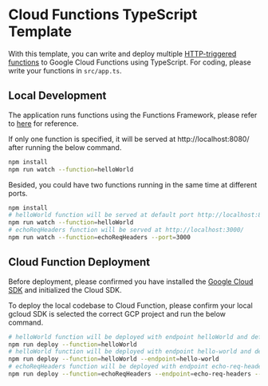 # Cloud Functions TypeScript Template

With this template, you can write and deploy multiple [HTTP-triggered functions](https://cloud.google.com/functions/docs/writing/http) to Google Cloud Functions using TypeScript. For coding, please write your functions in `src/app.ts`.

## Local Development
The application runs functions using the Functions Framework, please refer to [here](https://cloud.google.com/functions/docs/running/function-frameworks) for reference.

If only one function is specified, it will be served at http://localhost:8080/ after running the below command.
```bash
npm install
npm run watch --function=helloWorld
```

Besided, you could have two functions running in the same time at different ports. 
```bash
npm install
# helloWorld function will be served at default port http://localhost:8080/ 
npm run watch --function=helloWorld
# echoReqHeaders function will be served at http://localhost:3000/ 
npm run watch --function=echoReqHeaders --port=3000
```

## Cloud Function Deployment
Before deployment, please confirmed you have installed the [Google Cloud SDK](https://cloud.google.com/sdk/docs/quickstart#installing_the_latest_version) and initialized the Cloud SDK.

To deploy the local codebase to Cloud Function, please confirm your local gcloud SDK is selected the correct GCP project and run the below command.

```bash
# helloWorld function will be deployed with endpoint helloWorld and default region asia-east2 which is set in package.json
npm run deploy --function=helloWorld
# helloWorld function will be deployed with endpoint hello-world and default region asia-east2 which is set in package.json
npm run deploy --function=helloWorld --endpoint=hello-world 
# echoReqHeaders function will be deployed with endpoint echo-req-headers and region asia-northeast1
npm run deploy --function=echoReqHeaders --endpoint=echo-req-headers --region=asia-northeast1
```
